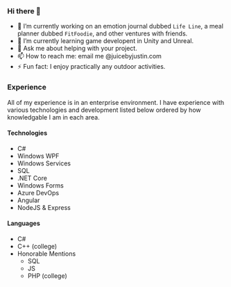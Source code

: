 ### Hi there 👋

- 🔭 I’m currently working on an emotion journal dubbed `Life Line`, a meal planner dubbed `FitFoodie`, and other ventures with friends.
- 🌱 I’m currently learning game developent in Unity and Unreal.
- 💬 Ask me about helping with your project.
- 📫 How to reach me: email me @juicebyjustin.com
- ⚡ Fun fact: I enjoy practically any outdoor activities.

### Experience
All of my experience is in an enterprise environment. I have experience with various technologies and development listed below ordered by how knowledgable I am in each area.

#### Technologies

- C#
- Windows WPF
- Windows Services
- SQL
- .NET Core
- Windows Forms
- Azure DevOps
- Angular
- NodeJS & Express

#### Languages
- C#
- C++ (college)
- Honorable Mentions
    - SQL
    - JS
    - PHP (college)

<!--- 👯 I’m looking to collaborate on ...
- 🤔 I’m looking for help with ...-->
